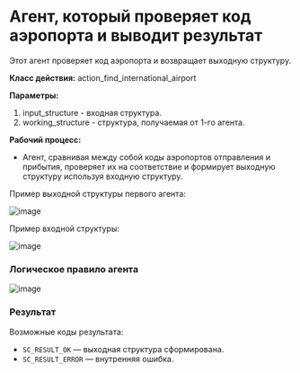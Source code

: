 # Агент, который проверяет код аэропорта и выводит результат
Этот агент проверяет код аэропорта и возвращает выходную структуру.

**Класс действия:**
action_find_international_airport

**Параметры:**
1. input_structure - входная структура.
2. working_structure - структура, получаемая от 1-го агента.

**Рабочий процесс:**
- Агент, сравнивая между собой коды аэропортов отправления и прибытия, проверяет их на соответствие и формирует выходную структуру используя входную структуру.

Пример выходной структуры первого агента:

![image](https://github.com/user-attachments/assets/8a598c7c-2827-4123-9369-a513866559ad)

Пример входной структуры:

![image](https://github.com/user-attachments/assets/5862ea62-f3cf-4557-bcb7-939297be8517)

### Логическое правило агента
![image](https://github.com/user-attachments/assets/db0e3542-cefc-4727-bfeb-a15f09a58b40)

### Результат
Возможные коды результата:
* `SC_RESULT_OK` — выходная структура сформирована.
* `SC_RESULT_ERROR` — внутренняя ошибка.
